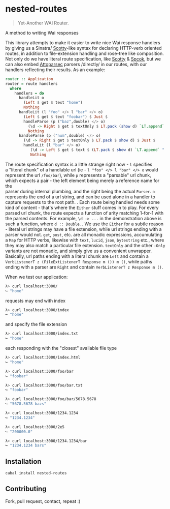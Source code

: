 nested-routes
=============

> Yet-Another WAI Router.

A method to writing Wai responses

This library attempts to make it easier to write nice Wai response handlers
by giving us a Sinatra/
[Scotty](https://hackage.haskell.org/package/scotty)-like syntax for declaring HTTP-verb oriented
routes, in addition to file-extension handling and rose-tree like composition.
Not only do we have literal route specification, like
[Scotty](https://hackage.haskell.org/package/scotty) &
[Spcok](https://hackage.haskell.org/package/spock), but we
can also embed
[Attoparsec](https://hackage.haskell.org/package/attoparsec)
parsers /directly/ in our routes, with our handlers
reflecting their results. As an example:
 
```haskell 
router :: Application
router = route handlers
  where
    handlers = do
      handleLit o
        (Left $ get $ text "home")
        Nothing
      handleLit (l "foo" </> l "bar" </> o)
        (Left $ get $ text "foobar") $ Just $
        handleParse (p ("baz",double) </> o)
          (\d -> Right $ get $ textOnly $ LT.pack (show d) `LT.append` " bazs")
          Nothing
      handleParse (p ("num",double) </> o)
        (\d -> Right $ get $ textOnly $ LT.pack $ show d) $ Just $
        handleLit (l "bar" </> o)
           (\d -> Left $ get $ text $ (LT.pack $ show d) `LT.append` " bars")                                                                                           
           Nothing                                                                                                                                                  
```
                                                                                              
The route specification syntax is a little strange right now - `l` specifies                                          
a "literal chunk" of a handlable url (ie - `l "foo" </> l "bar" </> o` would                                                 
represent the url `/foo/bar`), while `p` represents a "parsable" url chunk,                                                                     
which expects a pair - the left element being merely a reference name for the                                                               
parser during internal plumbing, and the right being the actual `Parser`. `o` represents
the end of a url string, and can be used alone in a handler to capture requests
to the root path.
.
Each route being handled needs some kind of content - that's where the `Either`
stuff comes in to play. For every parsed url chunk, the route expects a function
of arity matching 1-for-1 with the parsed contents. For example, `\d -> ...` in the
demonstration above is such a function, where `d :: Double`.
.
We use the `Either` for a subtle reason - literal url strings may have a file
extension, while url strings ending with a parser would not. `get`, `post`, etc.
are all monadic expressions, accumulating a `Map` for HTTP verbs, likewise with
`text`, `lucid`, `json`, `bytestring` etc., where they may also match a particular
file extension. `textOnly` and the other `-Only` variants are not monadic, and
simply give us a convenient unwrapper. Basically, url paths ending with a literal
chunk are `Left` and contain a `VerbListenerT z (FileExtListenerT Response m ()) m ()`,
while paths ending with a parser are `Right` and contain `VerbListenerT z Response m ()`.

When we test our application:

```bash
λ> curl localhost:3000/
↪ "home"
```

requests may end with index

```bash
λ> curl localhost:3000/index
↪ "home"
```

and specify the file extension

```bash
λ> curl localhost:3000/index.txt
↪ "home"
```

each responding with the "closest" available file type

```bash
λ> curl localhost:3000/index.html
↪ "home"
```

```bash
λ> curl localhost:3000/foo/bar
↪ "foobar"
```

```bash
λ> curl localhost:3000/foo/bar.txt
↪ "foobar"
```

```bash
λ> curl localhost:3000/foo/bar/5678.5678
↪ "5678.5678 bazs"
```

```bash
λ> curl localhost:3000/1234.1234
↪ "1234.1234"
```

```bash
λ> curl localhost:3000/2e5
↪ "200000.0"
```

```bash
λ> curl localhost:3000/1234.1234/bar
↪ "1234.1234 bars"
```

## Installation

```bash
cabal install nested-routes
```

## Contributing

Fork, pull request, contact, repeat :)

